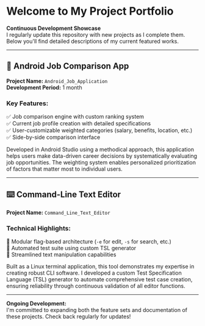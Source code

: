 # Welcome to My Project Portfolio  

**Continuous Development Showcase**  
I regularly update this repository with new projects as I complete them. Below you'll find detailed descriptions of my current featured works.

---

## 📱 Android Job Comparison App  
**Project Name:** `Android_Job_Application`  
**Development Period:** 1 month  

### Key Features:  
✅ Job comparison engine with custom ranking system  
✅ Current job profile creation with detailed specifications  
✅ User-customizable weighted categories (salary, benefits, location, etc.)  
✅ Side-by-side comparison interface  

Developed in Android Studio using a methodical approach, this application helps users make data-driven career decisions by systematically evaluating job opportunities. The weighting system enables personalized prioritization of factors that matter most to individual users.

---

## ⌨️ Command-Line Text Editor  
**Project Name:** `Command_Line_Text_Editor`  

### Technical Highlights:  
🔧 Modular flag-based architecture (`-e` for edit, `-s` for search, etc.)  
🧪 Automated test suite using custom TSL generator  
📝 Streamlined text manipulation capabilities  

Built as a Linux terminal application, this tool demonstrates my expertise in creating robust CLI software. I developed a custom Test Specification Language (TSL) generator to automate comprehensive test case creation, ensuring reliability through continuous validation of all editor functions.

---

**Ongoing Development:**  
I'm committed to expanding both the feature sets and documentation of these projects. Check back regularly for updates!
